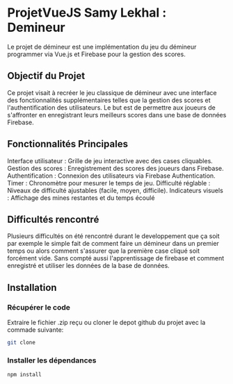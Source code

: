 # ProjetVueJS Samy Lekhal : Demineur

Le projet de démineur est une implémentation du jeu du démineur programmer via Vue.js et Firebase pour la gestion des scores. 

## Objectif du Projet
Ce projet visait à recréer le jeu classique de démineur avec une interface des fonctionnalités supplémentaires telles que la gestion des scores et l'authentification des utilisateurs. Le but est de permettre aux joueurs de s'affronter en enregistrant leurs meilleurs scores dans une base de données Firebase.


## Fonctionnalités Principales

Interface utilisateur : Grille de jeu interactive avec des cases cliquables.
Gestion des scores : Enregistrement des scores des joueurs dans Firebase.
Authentification : Connexion des utilisateurs via Firebase Authentication.
Timer : Chronomètre pour mesurer le temps de jeu.
Difficulté réglable : Niveaux de difficulté ajustables (facile, moyen, difficile).
Indicateurs visuels : Affichage des mines restantes et du temps écoulé

## Difficultés rencontré 
Plusieurs difficultés on été rencontré durant le developpement que ça soit par exemple le simple fait de comment faire un démineur dans un premier temps ou alors comment 
s'assurer que la première case cliqué soit forcément vide. Sans compté aussi l'apprentissage de firebase et comment enregistré et utiliser les données de la base de données. 


## Installation

### Récupérer le code
Extraire le fichier .zip reçu ou cloner le depot github du projet avec la commade suivante:

```sh
git clone 
```


### Installer les dépendances
```sh
npm install
```

